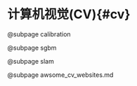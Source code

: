 计算机视觉(CV){#cv}
=================

@subpage calibration

@subpage sgbm

@subpage slam

@subpage awsome_cv_websites.md